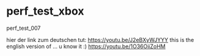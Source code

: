 # perf_test_xbox
perf_test_007


hier der link zum deutschen tut: https://youtu.be/J2eBXyWJYYY
this is the english version of ... u know it :) https://youtu.be/1O36OiiZoHM

